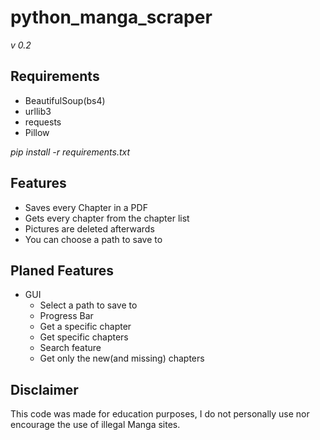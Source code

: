 # python_manga_scraper
_v 0.2_

## Requirements
* BeautifulSoup(bs4)
* urllib3
* requests
* Pillow

_pip install -r requirements.txt_

## Features
* Saves every Chapter in a PDF
* Gets every chapter from the chapter list
* Pictures are deleted afterwards
* You can choose a path to save to

## Planed Features
* GUI
  * Select a path to save to
  * Progress Bar
  * Get a specific chapter
  * Get specific chapters
  * Search feature
  * Get only the new(and missing) chapters
  
## Disclaimer
This code was made for education purposes, I do not personally use nor encourage the use of illegal Manga sites.